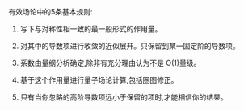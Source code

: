 有效场论中的5条基本规则:

1. 写下与对称性相一致的最一般形式的作用量。
    
2. 对其中的导数项进行收敛的近似展开。只保留到某一固定阶的导数项。
    
3. 系数由量纲分析确定,除非有充分理由认为不是 O(1)量级。
    
4. 基于这个作用量进行量子场论计算,包括圈图修正。
    
5. 只有当你忽略的高阶导数项远小于保留的项时,才能相信你的结果。